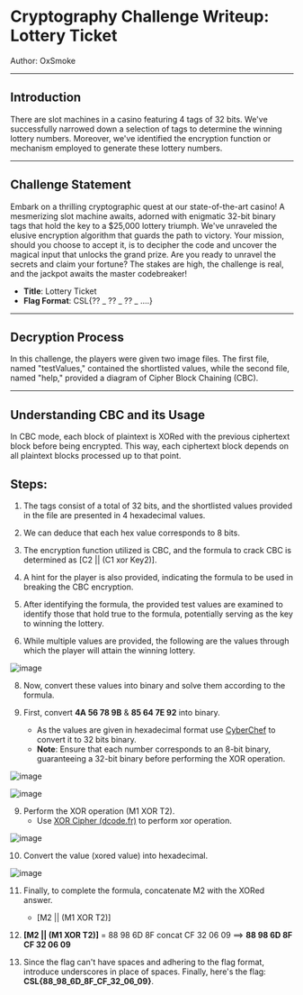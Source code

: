 # Cryptography Challenge Writeup: Lottery Ticket

Author: OxSmoke

---

## Introduction

There are slot machines in a casino featuring 4 tags of 32 bits. We've successfully narrowed down a selection of tags to determine the winning lottery numbers. Moreover, we've identified the encryption function or mechanism employed to generate these lottery numbers.

---

## Challenge Statement

Embark on a thrilling cryptographic quest at our state-of-the-art casino! A mesmerizing slot machine awaits, adorned with enigmatic 32-bit binary tags that hold the key to a $25,000 lottery triumph. We've unraveled the elusive encryption algorithm that guards the path to victory. Your mission, should you choose to accept it, is to decipher the code and uncover the magical input that unlocks the grand prize. Are you ready to unravel the secrets and claim your fortune? The stakes are high, the challenge is real, and the jackpot awaits the master codebreaker!
- **Title**: Lottery Ticket
- **Flag Format**: CSL{?? _ ?? _ ?? _ ....}

---

## Decryption Process

In this challenge, the players were given two image files. The first file, named "testValues," contained the shortlisted values, while the second file, named "help," provided a diagram of Cipher Block Chaining (CBC).

---

## Understanding CBC and its Usage

In CBC mode, each block of plaintext is XORed with the previous ciphertext block before being encrypted. This way, each ciphertext block depends on all plaintext blocks processed up to that point.

## Steps: 

1.	The tags consist of a total of 32 bits, and the shortlisted values provided in the file are presented in 4 hexadecimal values.
   
3.	We can deduce that each hex value corresponds to 8 bits.
   
4.	The encryption function utilized is CBC, and the formula to crack CBC is determined as [C2 || (C1 xor Key2)].
   
5.	A hint for the player is also provided, indicating the formula to be used in breaking the CBC encryption.
   
6.	After identifying the formula, the provided test values are examined to identify those that hold true to the formula, potentially serving as the key to winning the lottery.

7.	While multiple values are provided, the following are the values through which the player will attain the winning lottery.

![image](https://github.com/TrojanNinja/Nascon-24-CTF/assets/122688432/c4bb8e85-6f75-4cb7-b138-08c03b86e824)

8.	Now, convert these values into binary and solve them according to the formula.
   
9.	First, convert **4A 56 78 9B** & **85 64 7E 92** into binary.
      - As the values are given in hexadecimal format use [CyberChef](https://gchq.github.io/CyberChef/) to convert it to 32 bits binary.
      - **Note**: Ensure that each number corresponds to an 8-bit binary, guaranteeing a 32-bit binary before performing the XOR operation.

![image](https://github.com/TrojanNinja/Nascon-24-CTF/assets/122688432/ede6b94d-d8a6-4c8a-9219-b3ba5fa937f3)

![image](https://github.com/TrojanNinja/Nascon-24-CTF/assets/122688432/e613fe31-6a04-4554-aa8b-4a6816aea975)

9.	Perform the XOR operation (M1 XOR T2). 
      -	Use [XOR Cipher (dcode.fr)]( https://www.dcode.fr/xor-cipher) to perform xor operation.

![image](https://github.com/TrojanNinja/Nascon-24-CTF/assets/122688432/9ca37fab-89b0-4936-a1ac-1674eda7e876)

10.	Convert the value (xored value) into hexadecimal.

![image](https://github.com/TrojanNinja/Nascon-24-CTF/assets/122688432/ed475493-52b2-40a5-978e-5df4a2dcfe98)

11.	Finally, to complete the formula, concatenate M2 with the XORed answer.
      - [M2 || (M1 XOR T2)]

13.	**[M2 || (M1 XOR T2)]** = 88 98 6D 8F concat CF 32 06 09 ==> **88 98 6D 8F CF 32 06 09**
    
15.	Since the flag can't have spaces and adhering to the flag format, introduce underscores in place of spaces.
    Finally, here's the flag: **CSL{88_98_6D_8F_CF_32_06_09}**.




